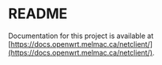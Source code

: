 # README

Documentation for this project is available at [https://docs.openwrt.melmac.ca/netclient/](https://docs.openwrt.melmac.ca/netclient/).
